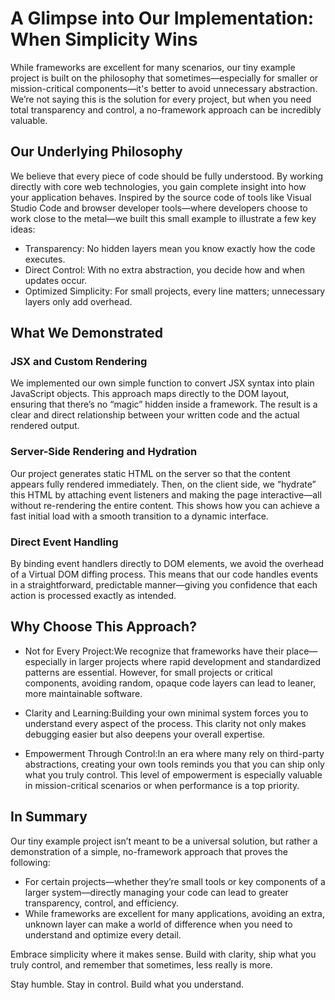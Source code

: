 # A Glimpse into Our Implementation: When Simplicity Wins

While frameworks are excellent for many scenarios, our tiny example project is built on the philosophy that sometimes—especially for smaller or mission-critical components—it's better to avoid unnecessary abstraction. We’re not saying this is the solution for every project, but when you need total transparency and control, a no-framework approach can be incredibly valuable.

## Our Underlying Philosophy

We believe that every piece of code should be fully understood. By working directly with core web technologies, you gain complete insight into how your application behaves. Inspired by the source code of tools like Visual Studio Code and browser developer tools—where developers choose to work close to the metal—we built this small example to illustrate a few key ideas:

- Transparency: No hidden layers mean you know exactly how the code executes.
- Direct Control: With no extra abstraction, you decide how and when updates occur.
- Optimized Simplicity: For small projects, every line matters; unnecessary layers only add overhead.

## What We Demonstrated

### JSX and Custom Rendering

We implemented our own simple function to convert JSX syntax into plain JavaScript objects. This approach maps directly to the DOM layout, ensuring that there’s no “magic” hidden inside a framework. The result is a clear and direct relationship between your written code and the actual rendered output.

### Server-Side Rendering and Hydration

Our project generates static HTML on the server so that the content appears fully rendered immediately. Then, on the client side, we “hydrate” this HTML by attaching event listeners and making the page interactive—all without re-rendering the entire content. This shows how you can achieve a fast initial load with a smooth transition to a dynamic interface.

### Direct Event Handling

By binding event handlers directly to DOM elements, we avoid the overhead of a Virtual DOM diffing process. This means that our code handles events in a straightforward, predictable manner—giving you confidence that each action is processed exactly as intended.

## Why Choose This Approach?

- Not for Every Project:We recognize that frameworks have their place—especially in larger projects where rapid development and standardized patterns are essential. However, for small projects or critical components, avoiding random, opaque code layers can lead to leaner, more maintainable software.


- Clarity and Learning:Building your own minimal system forces you to understand every aspect of the process. This clarity not only makes debugging easier but also deepens your overall expertise.


- Empowerment Through Control:In an era where many rely on third-party abstractions, creating your own tools reminds you that you can ship only what you truly control. This level of empowerment is especially valuable in mission-critical scenarios or when performance is a top priority.



## In Summary

Our tiny example project isn’t meant to be a universal solution, but rather a demonstration of a simple, no-framework approach that proves the following:

- For certain projects—whether they’re small tools or key components of a larger system—directly managing your code can lead to greater transparency, control, and efficiency.
- While frameworks are excellent for many applications, avoiding an extra, unknown layer can make a world of difference when you need to understand and optimize every detail.

Embrace simplicity where it makes sense. Build with clarity, ship what you truly control, and remember that sometimes, less really is more.

Stay humble. Stay in control. Build what you understand.

